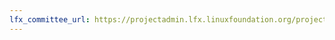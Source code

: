 ```yaml
---
lfx_committee_url: https://projectadmin.lfx.linuxfoundation.org/project/a09410000182dD2AAI/collaboration/committees/ebe79e6f-0d31-4ddd-a9b3-6c0fdd974133
---
```

